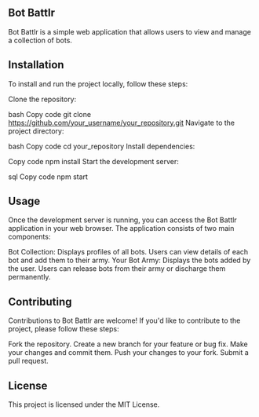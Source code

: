 ## Bot Battlr
Bot Battlr is a simple web application that allows users to view and manage a collection of bots.

## Installation
To install and run the project locally, follow these steps:

Clone the repository:

bash
Copy code
git clone https://github.com/your_username/your_repository.git
Navigate to the project directory:

bash
Copy code
cd your_repository
Install dependencies:

Copy code
npm install
Start the development server:

sql
Copy code
npm start

## Usage
Once the development server is running, you can access the Bot Battlr application in your web browser. The application consists of two main components:

Bot Collection: Displays profiles of all bots. Users can view details of each bot and add them to their army.
Your Bot Army: Displays the bots added by the user. Users can release bots from their army or discharge them permanently.

## Contributing
Contributions to Bot Battlr are welcome! If you'd like to contribute to the project, please follow these steps:

Fork the repository.
Create a new branch for your feature or bug fix.
Make your changes and commit them.
Push your changes to your fork.
Submit a pull request.

## License
This project is licensed under the MIT License. 







